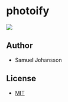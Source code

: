 # photoify

<img src="https://media.giphy.com/media/pJjKzRqY9HwME/giphy.gif">

## Author

- Samuel Johansson

## License

- [MIT](LICENSE)
